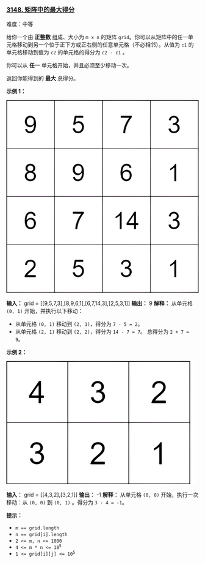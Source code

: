 ### [3148\. 矩阵中的最大得分](https://leetcode.cn/problems/maximum-difference-score-in-a-grid/)

难度：中等

给你一个由 **正整数** 组成、大小为 `m x n` 的矩阵 `grid`。你可以从矩阵中的任一单元格移动到另一个位于正下方或正右侧的任意单元格（不必相邻）。从值为 `c1` 的单元格移动到值为 `c2` 的单元格的得分为 `c2 - c1` 。

你可以从 **任一** 单元格开始，并且必须至少移动一次。

返回你能得到的 **最大** 总得分。

**示例 1：**

![](./assets/img/Question3148_01.png)

**输入：** grid = \[[9,5,7,3],[8,9,6,1],[6,7,14,3],[2,5,3,1]]
**输出：** 9
**解释：** 从单元格 `(0, 1)` 开始，并执行以下移动：

- 从单元格 `(0, 1)` 移动到 `(2, 1)`，得分为 `7 - 5 = 2`。
- 从单元格 `(2, 1)` 移动到 `(2, 2)`，得分为 `14 - 7 = 7`。
总得分为 `2 + 7 = 9`。

**示例 2：**

![](./assets/img/Question3148_02.png)

**输入：** grid = \[[4,3,2],[3,2,1]]
**输出：** -1
**解释：** 从单元格 `(0, 0)` 开始，执行一次移动：从 `(0, 0)` 到 `(0, 1)` 。得分为 `3 - 4 = -1`。

**提示：**

- <code>m == grid.length</code>
- <code>n == grid[i].length</code>
- <code>2 <= m, n <= 1000</code>
- <code>4 <= m * n <= 10<sup>5</sup></code>
- <code>1 <= grid[i][j] <= 10<sup>5</sup></code>
